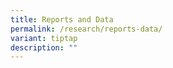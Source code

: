 ```yaml
---
title: Reports and Data
permalink: /research/reports-data/
variant: tiptap
description: ""
---
```

<p></p>